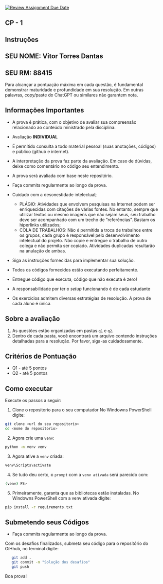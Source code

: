 [![Review Assignment Due Date](https://classroom.github.com/assets/deadline-readme-button-24ddc0f5d75046c5622901739e7c5dd533143b0c8e959d652212380cedb1ea36.svg)](https://classroom.github.com/a/fdkUA9V5)
## CP - 1 

## Instruções

## SEU NOME: Vitor Torres Dantas
## SEU RM: 88415

Para alcançar a pontuação máxima em cada questão, é fundamental demonstrar maturidade e profundidade em sua resolução. Em outras palavras, copy/paste do ChatGPT ou similares não garantem nota. 

## Informações Importantes

- A prova é prática, com o objetivo de avaliar sua compreensão relacionado ao conteúdo ministrado pela disciplina. 
- Avaliação **INDIVIDUAL**
- É permitido consulta a todo material pessoal (suas anotações, códigos) e público (github e internet).
- A interpretação da prova faz parte da avaliação. Em caso de dúvidas, deixe como comentário no código seu entendimento.
- A prova será avaliada com base neste repositório.
- Faça commits regularmente ao longo da prova.

- Cuidado com a desonestidade intelectual; 

    - PLÁGIO: Atividades que envolvem pesquisas na Internet podem ser enriquecidas com citações de várias fontes. No entanto, sempre que utilizar textos ou mesmo imagens que não sejam seus, seu trabalho deve ser acompanhado com um trecho de “referências”. Bastam os hiperlinks utilizados;
    - COLA DE TRABALHOS: Não é permitida a troca de trabalhos entre os grupos, cada grupo é responsável pelo desenvolvimento intelectual do projeto. Não copie e entregue o trabalho de outro colega e não permita ser copiado. Atividades duplicadas resultarão na anulação de ambas.

- Siga as instruções fornecidas para implementar sua solução.
- Todos os códigos fornecidos estão executando perfeitamente.
- Entregue código que executa, código que não executa é zero!
- A responsabilidade por ter o *setup* funcionando é de cada estudante
- Os exercícios admitem diversas estratégias de resolução. A prova de cada aluno é única.

## Sobre a avaliação

1. As questões estão organizadas em pastas `q1` e `q2`.
1. Dentro de cada pasta, você encontrará um arquivo contendo instruções detalhadas para a resolução. Por favor, siga-as cuidadosamente.

## Critérios de Pontuação

- Q1 - até 5 pontos
- Q2 - até 5 pontos

## Como executar 

Execute os passos a seguir: 

1. Clone o repositorio para o seu computador No Windowns PowerShell digite:

```bash
git clone <url do seu repositorio>
cd <nome do repositorio>
```
2. Agora crie uma `venv`:

```bash
python -m venv venv
```
3. Agora ative a `venv` criada:

```bash
venv\Scripts\activate
```

4. Se tudo deu certo, o `prompt` com a `venv ativada` será parecido com:

```bash
(venv) PS>
```

5. Primeiramente, garanta que as bibliotecas estão instaladas. No Windowns PowerShell com a venv ativada digite:

```bash
pip install -r requirements.txt
```


## Submetendo seus Códigos

- Faça commits regularmente ao longo da prova.

Com os desafios finalizados, submeta seu código para o repositório do GiHhub, no terminal digite:

```bash
   git add .
   git commit -m "Solução dos desafios"
   git push
```


Boa prova! 
